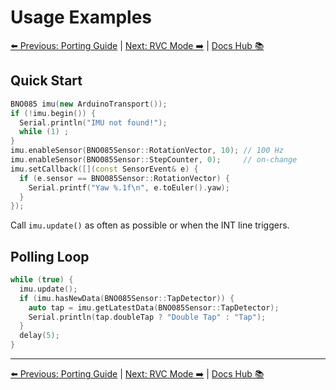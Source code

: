 # Usage Examples

[⬅️ Previous: Porting Guide](PortingGuide.md) | [Next: RVC Mode ➡️](RvcMode.md) | [Docs Hub 📚](README.md)

## Quick Start
```cpp
BNO085 imu(new ArduinoTransport());
if (!imu.begin()) {
  Serial.println("IMU not found!");
  while (1) ;
}
imu.enableSensor(BNO085Sensor::RotationVector, 10); // 100 Hz
imu.enableSensor(BNO085Sensor::StepCounter, 0);     // on-change
imu.setCallback([](const SensorEvent& e) {
  if (e.sensor == BNO085Sensor::RotationVector) {
    Serial.printf("Yaw %.1f\n", e.toEuler().yaw);
  }
});
```
Call `imu.update()` as often as possible or when the INT line triggers.

## Polling Loop
```cpp
while (true) {
  imu.update();
  if (imu.hasNewData(BNO085Sensor::TapDetector)) {
    auto tap = imu.getLatestData(BNO085Sensor::TapDetector);
    Serial.println(tap.doubleTap ? "Double Tap" : "Tap");
  }
  delay(5);
}
```

---

[⬅️ Previous: Porting Guide](PortingGuide.md) | [Next: RVC Mode ➡️](RvcMode.md) | [Docs Hub 📚](README.md)
